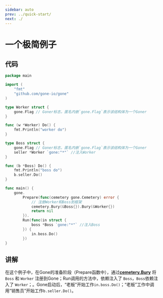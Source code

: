 ```yaml
---
sidebar: auto
prev: ../quick-start/
next: ./
---
```


# 一个极简例子

## 代码
```go
package main

import (
	"fmt"
	"github.com/gone-io/gone"
)

type Worker struct {
	gone.Flag // Goner标志，匿名内嵌`gone.Flag`表示该结构体为一个Goner
}

func (w *Worker) Do() {
	fmt.Println("worker do")
}

type Boss struct {
	gone.Flag // Goner标志，匿名内嵌`gone.Flag`表示该结构体为一个Goner
	seller *Worker `gone:"*"` //注入Worker
}

func (b *Boss) Do() {
	fmt.Println("boss do")
	b.seller.Do()
}

func main() {
	gone.
		Prepare(func(cemetery gone.Cemetery) error {
			// 注册Worker和Boss到框架
			cemetery.Bury(&Boss{}).Bury(&Worker{})
			return nil
		}).
		Run(func(in struct {
			boss *Boss `gone:"*"` //注入Boss
		}) {
			in.boss.Do()
		})
}
```

## 讲解
在这个例子中，在Gone的准备阶段（Prepare函数中），通过[**cemetery.Bury**](https://goner.fun/zh/guide/core-concept.html#bury-%E5%9F%8B%E8%91%AC) 将 `Boss` 和 `Worker` 注册到Gone；Run调用的方法中，依赖注入了 `Boss`，`Boss`依赖注入了 `Worker`；。Gone启动后，“老板”开始工作`in.boss.Do()`；“老板”工作中调用“销售员”开始工作`b.seller.Do()`。

